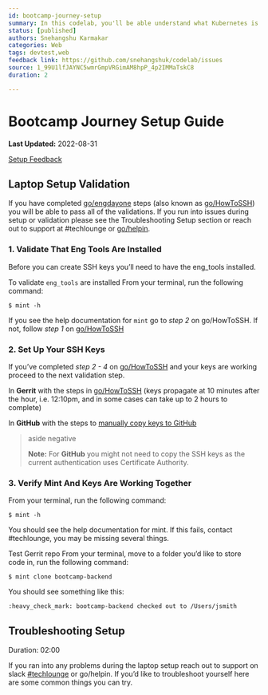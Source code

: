 ```yaml
---
id: bootcamp-journey-setup
summary: In this codelab, you'll be able understand what Kubernetes is installthe tools required to get started with Kubernetes cluster
status: [published]
authors: Snehangshu Karmakar
categories: Web
tags: devtest,web
feedback link: https://github.com/snehangshuk/codelab/issues
source: 1_99U1lfJAYNC5wmrGmpVRGimAM8hpP_4p2IMMaTskC8
duration: 2

---
```


# Bootcamp Journey Setup Guide
**Last Updated:** 2022-08-31

[Setup Feedback](https://github.com/snehangshuk/codelab/issues)


## Laptop Setup Validation

If you have completed [go/engdayone](http://go/engdayone) steps (also known as [go/HowToSSH](http://go/HowtoSSH)) you will be able to pass all of the validations. If you run into issues during setup or validation please see the Troubleshooting Setup section or reach out to support at #techlounge or [go/helpin](http://go/helpin).

### **1. Validate That Eng Tools Are Installed**

Before you can create SSH keys you’ll need to have the eng_tools installed. 

To validate `eng_tools` are installed 
From your terminal, run the following command:
```
$ mint -h
```
If you see the help documentation for `mint` go to *step 2* on go/HowToSSH. If not, follow *step 1* on [go/HowToSSH](http://go/howtossh)


### **2. Set Up Your SSH Keys**

If you’ve completed *step 2 - 4* on [go/HowToSSH](go/howtossh) and your keys are working proceed to the next validation step.

In **Gerrit** with the steps in [go/HowToSSH](http://go/howtossh)
(keys propagate at 10 minutes after the hour, i.e. 12:10pm, and in some cases can take up to 2 hours to complete)

In **GitHub** with the steps to [manually copy keys to GitHub](https://docs.google.com/document/d/1zAMPT7TknuP0tparZxR-I7rLtlk2vJxtLORUq22VShs/edit#heading=h.h0uom4qlx37x)

> aside negative
> 
> **Note:** For **GitHub** you might not need to copy the SSH keys as the current authentication uses Certificate Authority.

### **3. Verify Mint And Keys Are Working Together**

From your terminal, run the following command:
```
$ mint -h
```
You should see the help documentation for mint. If this fails, contact #techlounge, you may be missing several things.

Test Gerrit repo
From your terminal, move to a folder you’d like to store code in, run the following command:
```
$ mint clone bootcamp-backend
```
You should see something like this:
```
:heavy_check_mark: bootcamp-backend checked out to /Users/jsmith
```


## Troubleshooting Setup
Duration: 02:00

If you ran into any problems during the laptop setup reach out to support on slack [#techlounge](https://linkedin-randd.slack.com/archives/CV2LB21FG) or go/helpin. If you’d like to troubleshoot yourself here are some common things you can try.